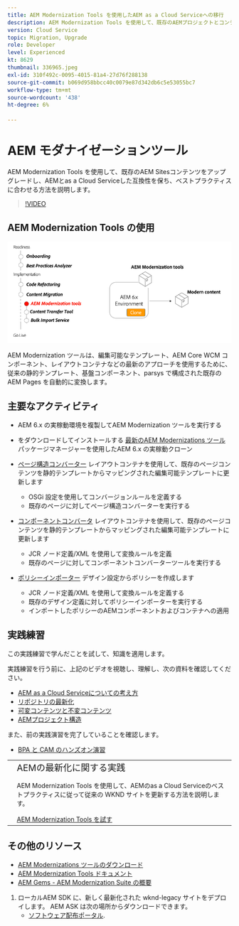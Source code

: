 ```yaml
---
title: AEM Modernization Tools を使用したAEM as a Cloud Serviceへの移行
description: AEM Modernization Tools を使用して、既存のAEMプロジェクトとコンテンツをアップグレードし、AEMとas a Cloud Serviceの互換性を保つ方法について説明します。
version: Cloud Service
topic: Migration, Upgrade
role: Developer
level: Experienced
kt: 8629
thumbnail: 336965.jpeg
exl-id: 310f492c-0095-4015-81a4-27d76f288138
source-git-commit: b069d958bbcc40c0079e87d342db6c5e53055bc7
workflow-type: tm+mt
source-wordcount: '438'
ht-degree: 6%

---
```



# AEM モダナイゼーションツール

AEM Modernization Tools を使用して、既存のAEM Sitesコンテンツをアップグレードし、AEMとas a Cloud Serviceした互換性を保ち、ベストプラクティスに合わせる方法を説明します。

>[!VIDEO](https://video.tv.adobe.com/v/336965/?quality=12&learn=on)

## AEM Modernization Tools の使用

![AEM Modernization Tools のライフサイクル](./assets/aem-modernization-tools.png)

AEM Modernization ツールは、編集可能なテンプレート、AEM Core WCM コンポーネント、レイアウトコンテナなどの最新のアプローチを使用するために、従来の静的テンプレート、基盤コンポーネント、parsys で構成された既存のAEM Pages を自動的に変換します。

## 主要なアクティビティ

+ AEM 6.x の実稼動環境を複製してAEM Modernization ツールを実行する
+ をダウンロードしてインストールする [最新のAEM Modernizations ツール](https://github.com/adobe/aem-modernize-tools/releases/latest) パッケージマネージャーを使用したAEM 6.x の実稼動クローン

+ [ページ構造コンバーター](https://opensource.adobe.com/aem-modernize-tools/pages/structure/about.html) レイアウトコンテナを使用して、既存のページコンテンツを静的テンプレートからマッピングされた編集可能テンプレートに更新します
   + OSGi 設定を使用してコンバージョンルールを定義する
   + 既存のページに対してページ構造コンバーターを実行する

+ [コンポーネントコンバータ](https://opensource.adobe.com/aem-modernize-tools/pages/component/about.html) レイアウトコンテナを使用して、既存のページコンテンツを静的テンプレートからマッピングされた編集可能テンプレートに更新します
   + JCR ノード定義/XML を使用して変換ルールを定義
   + 既存のページに対してコンポーネントコンバーターツールを実行する

+ [ポリシーインポーター](https://opensource.adobe.com/aem-modernize-tools/pages/policy/about.html) デザイン設定からポリシーを作成します
   + JCR ノード定義/XML を使用して変換ルールを定義する
   + 既存のデザイン定義に対してポリシーインポーターを実行する
   + インポートしたポリシーのAEMコンポーネントおよびコンテナへの適用

## 実践練習

この実践練習で学んだことを試して、知識を適用します。

実践練習を行う前に、上記のビデオを視聴し、理解し、次の資料を確認してください。

+ [AEM as a Cloud Serviceについての考え方](./introduction.md)
+ [リポジトリの最新化](./repository-modernization.md)
+ [可変コンテンツと不変コンテンツ](../../developing/basics/mutable-immutable.md)
+ [AEMプロジェクト構造](https://experienceleague.adobe.com/docs/experience-manager-cloud-service/implementing/developing/aem-project-content-package-structure.html?lang=ja)

また、前の実践演習を完了していることを確認します。

+ [BPA と CAM のハンズオン演習](./bpa-and-cam.md#hands-on-exercise)

<table style="border-width:0">
    <tr>
        <td style="width:150px">
            <a  rel="noreferrer"
                target="_blank"
                href="https://github.com/adobe/aem-cloud-engineering-video-series-exercises/tree/session2-migration#bootcamp---session-2-migration-methodology"><img alt="実践エクササイズ GitHub リポジトリ" src="./assets/github.png"/>
            </a>        
        </td>
        <td style="width:100%;margin-bottom:1rem;">
            <div style="font-size:1.25rem;font-weight:400;">AEMの最新化に関する実践</div>
            <p style="margin:1rem 0">
                AEM Modernization Tools を使用して、AEMのas a Cloud Serviceのベストプラクティスに従って従来の WKND サイトを更新する方法を説明します。
            </p>
            <a  rel="noreferrer"
                target="_blank"
                href="https://github.com/adobe/aem-cloud-engineering-video-series-exercises/tree/session2-migration#bootcamp---session-2-migration-methodology" class="spectrum-Button spectrum-Button--primary spectrum-Button--sizeM">
                <span class="spectrum-Button-label has-no-wrap has-text-weight-bold">AEM Modernization Tools を試す</span>
            </a>
        </td>
    </tr>
</table>

## その他のリソース

+ [AEM Modernizations ツールのダウンロード](https://github.com/adobe/aem-modernize-tools/releases/latest)
+ [AEM Modernization Tools ドキュメント](https://opensource.adobe.com/aem-modernize-tools/)
+ [AEM Gems - AEM Modernization Suite の概要](https://helpx.adobe.com/experience-manager/kt/eseminars/gems/Introducing-the-AEM-Modernization-Suite.html)


1. ローカルAEM SDK に、新しく最新化された wknd-legacy サイトをデプロイします。 AEM ASK は次の場所からダウンロードできます。
   + [ソフトウェア配布ポータル](https://experience.adobe.com/#/downloads/content/software-distribution/en/general.html).
